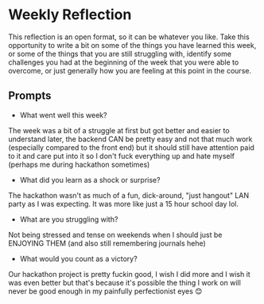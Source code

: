 # Weekly Reflection
This reflection is an open format, so it can be whatever you like. Take this opportunity to write a bit on some of the things you have learned this week, or some of the things that you are still struggling with, identify some challenges you had at the beginning of the week that you were able to overcome, or just generally how you are feeling at this point in the course.

## Prompts
- What went well this week?

The week was a bit of a struggle at first but got better and easier to understand later, the backend CAN be pretty easy and not that much work (especially compared to the front end) but it should still have attention paid to it and care put into it so I don't fuck everything up and hate myself (perhaps me during hackathon sometimes)

- What did you learn as a shock or surprise?

The hackathon wasn't as much of a fun, dick-around, "just hangout" LAN party as I was expecting. It was more like just a 15 hour school day lol.

- What are you struggling with?

Not being stressed and tense on weekends when I should just be ENJOYING THEM (and also still remembering journals hehe)

- What would you count as a victory?

Our hackathon project is pretty fuckin good, I wish I did more and I wish it was even better but that's because it's possible the thing I work on will never be good enough in my painfully perfectionist eyes 😊
